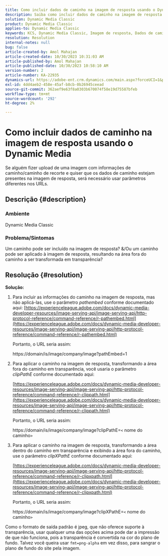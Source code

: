 ```yaml
---
title: Como incluir dados de caminho na imagem de resposta usando o Dynamic Media
description: Saiba como incluir dados de caminho na imagem de resposta usando o Dynamic Media. Use parâmetros diferentes de acordo com seu requisito.
solution: Dynamic Media Classic
product: Dynamic Media Classic
applies-to: Dynamic Media Classic
keywords: KCS, Dynamic Media Classic, Imagem de resposta, Dados de caminho, Pathembed, clipPathE
resolution: Resolution
internal-notes: null
bug: false
article-created-by: Amol Mahajan
article-created-date: 10/30/2023 10:31:03 AM
article-published-by: Amol Mahajan
article-published-date: 10/30/2023 10:58:10 AM
version-number: 2
article-number: KA-22935
dynamics-url: https://adobe-ent.crm.dynamics.com/main.aspx?forceUCI=1&pagetype=entityrecord&etn=knowledgearticle&id=bf3a8068-0f77-ee11-8179-6045bd006149
exl-id: 4dd4aeb2-458e-45af-b8cb-0b26945ceead
source-git-commit: 362aef9e63f8a0303b670074f58e19d75587bfeb
workflow-type: tm+mt
source-wordcount: '292'
ht-degree: 2%

---
```


# Como incluir dados de caminho na imagem de resposta usando o Dynamic Media


Se alguém fizer upload de uma imagem com informações de caminho/caminho de recorte e quiser que os dados de caminho estejam presentes na imagem de resposta, será necessário usar parâmetros diferentes nos URLs.

## Descrição {#description}


### <b>Ambiente</b>

Dynamic Media Classic



### <b>Problema/Sintomas</b>

Um caminho pode ser incluído na imagem de resposta?
&amp;/Ou um caminho pode ser aplicado à imagem de resposta, resultando na área fora do caminho a ser transformada em transparência?


## Resolução {#resolution}

<b>Solução:</b>
1. Para incluir as informações do caminho na imagem de resposta, mas não aplicá-las, use o parâmetro *pathembed* conforme documentado aqui:
   [https://experienceleague.adobe.com/docs/dynamic-media-developer-resources/image-serving-api/image-serving-api/http-protocol-reference/command-reference/r-pathembed.html](https://experienceleague.adobe.com/docs/dynamic-media-developer-resources/image-serving-api/image-serving-api/http-protocol-reference/command-reference/r-pathembed.html)


   Portanto, o URL seria assim:

   https://domain/is/image/company/image?pathEmbed=1
2. Para aplicar o caminho na imagem de resposta, transformando a área fora do caminho em transparência, você usaria o parâmetro *clipPathE* conforme documentado aqui:

   [https://experienceleague.adobe.com/docs/dynamic-media-developer-resources/image-serving-api/image-serving-api/http-protocol-reference/command-reference/r-clippath.html](https://experienceleague.adobe.com/docs/dynamic-media-developer-resources/image-serving-api/image-serving-api/http-protocol-reference/command-reference/r-clippath.html)


   Portanto, o URL seria assim:


   https://domain/is/image/company/image?clipPathE=`<` nome do caminho`>`
3. Para aplicar o caminho na imagem de resposta, transformando a área dentro do caminho em transparência e exibindo a área fora do caminho, use o parâmetro *clipXPathE* conforme documentado aqui:

   [https://experienceleague.adobe.com/docs/dynamic-media-developer-resources/image-serving-api/image-serving-api/http-protocol-reference/command-reference/r-clipxpath.html](https://experienceleague.adobe.com/docs/dynamic-media-developer-resources/image-serving-api/image-serving-api/http-protocol-reference/command-reference/r-clipxpath.html)


   Portanto, o URL seria assim:


   https://domain/is/image/company/image?clipXPathE=`<` nome do caminho`>`


Como o formato de saída padrão é jpeg, que não oferece suporte à transparência, usar qualquer uma das opções acima pode dar a impressão de que não funciona, pois a transparência é convertida na cor do plano de fundo. Talvez você queira usar `fmt=png-alpha` em vez disso, para sangrar o plano de fundo do site pela imagem.
